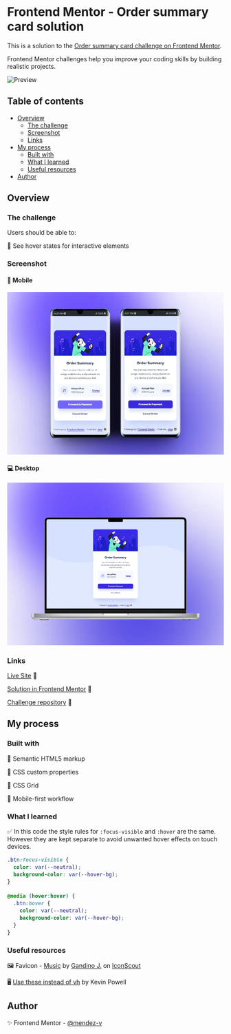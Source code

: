 # Frontend Mentor - Order summary card solution

This is a solution to the [Order summary card challenge on Frontend Mentor](https://www.frontendmentor.io/challenges/order-summary-component-QlPmajDUj).

Frontend Mentor challenges help you improve your coding skills by building realistic projects.

![Preview](./assets/vid/preview.gif)

## Table of contents

- [Overview](#overview)
  - [The challenge](#the-challenge)
  - [Screenshot](#screenshot)
  - [Links](#links)
- [My process](#my-process)
  - [Built with](#built-with)
  - [What I learned](#what-i-learned)
  - [Useful resources](#useful-resources)
- [Author](#author)

## Overview

### The challenge

Users should be able to:

📌 See hover states for interactive elements

### Screenshot

#### 📱 Mobile

![Mobile](./assets/img/mobile-preview.webp)

#### 💻 Desktop

![Desktop](./assets/img/desktop-preview.webp)

### Links

[Live Site](https://mendez-v.github.io/order-summary-component/) 👀

[Solution in Frontend Mentor](https://www.frontendmentor.io/solutions/order-summary-component-XoFkMRM1nU) 👀

[Challenge repository](https://github.com/mendez-v/frontend-mentor-challenges) 👀

## My process

### Built with

🎯 Semantic HTML5 markup

🎯 CSS custom properties

🎯 CSS Grid

🎯 Mobile-first workflow


### What I learned

✅ In this code the style rules for `:focus-visible` and `:hover` are the same. However they are kept separate to avoid unwanted hover effects on touch devices.
```css
.btn:focus-visible {
  color: var(--neutral);
  background-color: var(--hover-bg);  
}

@media (hover:hover) {
  .btn:hover {
    color: var(--neutral);
    background-color: var(--hover-bg);
  }
}
```

### Useful resources

🖼 Favicon - [Music](https://iconscout.com/3d-illustrations/music) by [Gandino J.](https://iconscout.com/contributors/jabar-gandino) on [IconScout](https://iconscout.com)

🖥 [Use these instead of vh](https://www.youtube.com/watch?v=ru3U8MHbFFI) by Kevin Powell

## Author

✨ Frontend Mentor - [@mendez-v](https://www.frontendmentor.io/profile/mendez-v)
